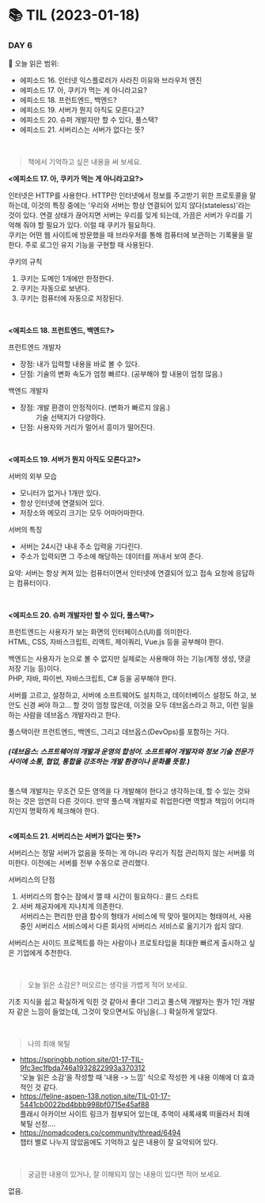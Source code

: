 # :books: TIL (2023-01-18)

### DAY 6
🔖 오늘 읽은 범위:
- 에피소드 16. 인터넷 익스플로러가 사라진 이유와 브라우저 엔진
- 에피소드 17. 아, 쿠키가 먹는 게 아니라고요?
- 에피소드 18. 프런트엔드, 백엔드?
- 에피소드 19. 서버가 뭔지 아직도 모른다고?
- 에피소드 20. 슈퍼 개발자만 할 수 있다, 풀스택?
- 에피소드 21. 서버리스는 서버가 없다는 뜻?

<br>

> 책에서 기억하고 싶은 내용을 써 보세요.

**<에피소드 17. 아, 쿠키가 먹는 게 아니라고요?>**  

인터넷은 HTTP를 사용한다. HTTP란 인터넷에서 정보를 주고받기 위한 프로토콜을 말하는데, 이것의 특징 중에는 '우리와 서버는 항상 연결되어 있지 않다(stateless)'라는 것이 있다. 연결 상태가 끊어지면 서버는 우리를 잊게 되는데, 가끔은 서버가 우리를 기억해 줘야 할 필요가 있다. 이럴 때 쿠키가 필요하다.  
쿠키는 어떤 웹 사이트에 방문했을 때 브라우저를 통해 컴퓨터에 보관하는 기록물을 말한다. 주로 로그인 유지 기능을 구현할 때 사용된다.  

쿠키의 규칙  
1. 쿠키는 도메인 1개에만 한정한다.
2. 쿠키는 자동으로 보낸다.
3. 쿠키는 컴퓨터에 자동으로 저장된다.

<br>

**<에피소드 18. 프런트엔드, 백엔드?>**  

프런트엔드 개발자
- 장점: 내가 입력할 내용을 바로 볼 수 있다.
- 단점: 기술의 변화 속도가 엄청 빠르다. (공부해야 할 내용이 엄청 많음.)

백엔드 개발자
- 장점: 개발 환경이 안정적이다. (변화가 빠르지 않음.)  
　　   기술 선택지가 다양하다.
- 단점: 사용자와 거리가 멀어서 흥미가 떨어진다.

<br>

**<에피소드 19. 서버가 뭔지 아직도 모른다고?>**  

서버의 외부 모습
- 모니터가 없거나 1개만 있다.
- 항상 인터넷에 연결되어 있다.
- 저장소와 메모리 크기는 모두 어마어마한다.

서버의 특징
- 서버는 24시간 내내 주소 입력을 기다린다.
- 주소가 입력되면 그 주소에 해당하는 데이터를 꺼내서 보여 준다.

요약: 서버는 항상 켜져 있는 컴퓨터이면서 인터넷에 연결되어 있고 접속 요청에 응답하는 컴퓨터이다.

<br>

**<에피소드 20. 슈퍼 개발자만 할 수 있다, 풀스택?>**  

프런트엔드는 사용자가 보는 화면의 인터페이스(UI)를 의미한다.  
HTML, CSS, 자바스크립트, 리액트, 제이쿼리, Vue.js 등을 공부해야 한다.

백엔드는 사용자가 눈으로 볼 수 없지만 실제로는 사용해야 하는 기능(계정 생성, 댓글 저장 기능 등)이다.  
PHP, 자바, 파이썬, 자바스크립트, C# 등을 공부해야 한다.

서버를 고르고, 설정하고, 서버에 소프트웨어도 설치하고, 데이터베이스 설정도 하고, 보안도 신경 써야 하고... 할 것이 엄청 많은데, 이것을 모두 데브옵스라고 하고, 이런 일을 하는 사람을 데브옵스 개발자라고 한다.

풀스택이란 프런트엔드, 백엔드, 그리고 데브옵스(DevOps)를 포함하는 거다.  
##### (데브옵스: 스프트웨어의 개발과 운영의 합성어. 소프트웨어 개발자와 정보 기술 전문가 사이에 소통, 협업, 통합을 강조하는 개발 환경이나 문화를 뜻함.)  
<br>
풀스택 개발자는 무조건 모든 영역을 다 개발해야 한다고 생각하는데, 할 수 있는 것돠 하는 것은 엄연히 다른 것이다. 만약 풀스택 개발자로 취업한다면 역할과 책임이 어디까지인지 명확하게 체크해야 한다.

<br>
<br>

**<에피소드 21. 서버리스는 서버가 없다는 뜻?>**

서버리스는 정말 서버가 없음을 뜻하는 게 아니라 우리가 직접 관리하지 않는 서버를 의미한다. 이전에는 서버를 전부 수동으로 관리했다.

서버리스의 단점
1. 서버리스의 함수는 잠에서 깰 때 시간이 필요하다.: 콜드 스타트
2. 서버 제공자에게 지나치게 의존한다.  
서버리스는 편리한 만큼 함수의 형태가 서비스에 딱 맞아 떨어지는 형태여서, 사용 중인 서버리스 서비스에서 다른 회사의 서버리스 서비스로 옮기기가 쉽지 않다.

서버리스는 사이드 프로젝트를 하는 사람이나 프로토타입을 최대한 빠르게 출시하고 싶은 기업에게 추천한다.

<br>

> 오늘 읽은 소감은? 떠오르는 생각을 가볍게 적어 보세요.

기초 지식을 쉽고 확실하게 익힌 것 같아서 좋다! 그리고 풀스택 개발자는 뭔가 1인 개발자 같은 느낌이 들었는데, 그것이 맞으면서도 아님을(...) 확실하게 알았다.

<br>

> 나의 최애 북틸

- https://springbb.notion.site/01-17-TIL-9fc3ec1fbda746a1932822993a370312  
'오늘 읽은 소감'을 작성할 때 '내용 -> 느낌' 식으로 작성한 게 내용 이해에 더 효과적인 것 같다.
- https://feline-aspen-138.notion.site/TIL-01-17-5441cb0022bd4bbb998bf0715e45af88  
플래시 아카이브 사이트 링크가 첨부되어 있는데, 추억이 새록새록 떠올라서 최애 북틸 선정....
- https://nomadcoders.co/community/thread/6494  
챕터 별로 나누지 않았음에도 기억하고 싶은 내용이 잘 요약되어 있다.

<br>

> 궁금한 내용이 있거나, 잘 이해되지 않는 내용이 있다면 적어 보세요.

없음.